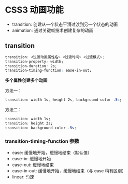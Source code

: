# CSS3 动画功能

* transition: 创建从一个状态平滑过渡到另一个状态的动画
* animation: 通过关键帧技术创建复杂的动画

## transition

```css
transition: <过渡动画属性名> <过渡时间> <过渡模式>;
transition-property: width;
transition-duration: 2s;
transition-timing-function: ease-in-out;
```

**多个属性创建多个动画**

方法一：

```css
transition: width 1s, height 2s, background-color .5s;
```

方法二：

```css
transition: width 1s;
transition: height 2s;
transition: background-color .5s;
```

### transition-timing-function 参数

* ease: 缓慢地开始，缓慢地结束（默认值）
* ease-in: 缓慢地开始
* ease-out: 缓慢地结束
* ease-in-out: 缓慢地开始，缓慢地结束（与 ease 稍有区别）
* linear: 匀速